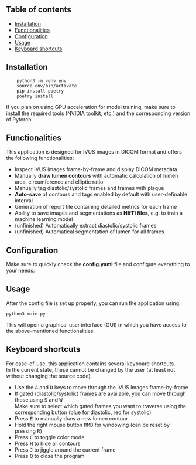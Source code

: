 ## Table of contents <!-- omit in toc -->

- [Installation](#installation)
- [Functionalities](#functionalities)
- [Configuration](#configuration)
- [Usage](#usage)
- [Keyboard shortcuts](#keyboard-shortcuts)


## Installation
```
    python3 -m venv env
    source env/bin/activate
    pip install poetry
    poetry install
```

If you plan on using GPU acceleration for model training, make sure to install the required tools (NVIDIA toolkit, etc.) and the corresponding version of Pytorch.

## Functionalities
This application is designed for IVUS images in DICOM format and offers the following functionalities:
- Inspect IVUS images frame-by-frame and display DICOM metadata
- Manually **draw lumen contours** with automatic calculation of lumen area, circumference and elliptic ratio
- Manually tag diastolic/systolic frames and frames with plaque
- **Auto-save** of contours and tags enabled by default with user-definable interval
- Generation of report file containing detailed metrics for each frame
- Ability to save images and segmentations as **NIfTI files**, e.g. to train a machine learning model
- (unfinished) Automatically extract diastolic/systolic frames
- (unfinished) Automatical segmentation of lumen for all frames

## Configuration
Make sure to quickly check the **config.yaml** file and configure everything to your needs.

## Usage
After the config file is set up properly, you can run the application using:
```
python3 main.py
```
This will open a graphical user interface (GUI) in which you have access to the above-mentioned functionalities.
## Keyboard shortcuts
For ease-of-use, this application contains several keyboard shortcuts.\
In the current state, these cannot be changed by the user (at least not without changing the source code).
- Use the <kbd>A</kbd> and <kbd>D</kbd> keys to move through the IVUS images frame-by-frame
- If gated (diastolic/systolic) frames are available, you can move through those using <kbd>S</kbd> and <kbd>W</kbd>\
  Make sure to select which gated frames you want to traverse using the corresponding button (blue for diastolic, red for systolic)
- Press <kbd>E</kbd> to manually draw a new lumen contour
- Hold the right mouse button <kbd>RMB</kbd> for windowing (can be reset by pressing <kbd>R</kbd>)
- Press <kbd>C</kbd> to toggle color mode
- Press <kbd>H</kbd> to hide all contours
- Press <kbd>J</kbd> to jiggle around the current frame
- Press <kbd>Q</kbd> to close the program